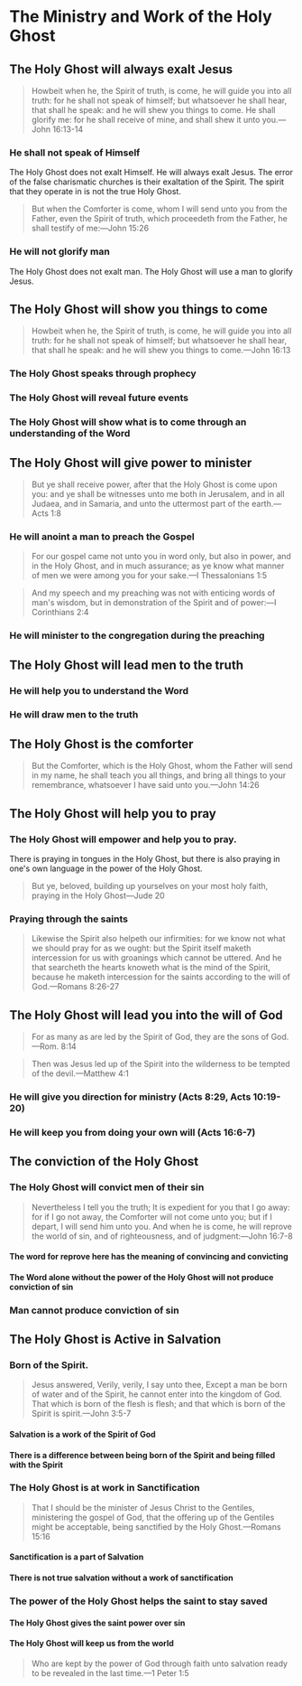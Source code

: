 # The Ministry and Work of the Holy Ghost

## The Holy Ghost will always exalt Jesus

> Howbeit when he, the Spirit of truth, is come, he will guide you into all truth: for he shall not speak of himself; but whatsoever he shall hear, that shall he speak: and he will shew you things to come. He shall glorify me: for he shall receive of mine, and shall shew it unto you.&mdash;John 16:13-14

### He shall not speak of Himself

The Holy Ghost does not exalt Himself. He will always exalt Jesus. The error of the false charismatic churches is their exaltation of the Spirit. The spirit that they operate in is not the true Holy Ghost.

> But when the Comforter is come, whom I will send unto you from the Father, even the Spirit of truth, which proceedeth from the Father, he shall testify of me:&mdash;John 15:26

### He will not glorify man

The Holy Ghost does not exalt man. The Holy Ghost will use a man to glorify Jesus.

## The Holy Ghost will show you things to come

> Howbeit when he, the Spirit of truth, is come, he will guide you into all truth: for he shall not speak of himself; but whatsoever he shall hear, that shall he speak: and he will shew you things to come.&mdash;John 16:13

### The Holy Ghost speaks through prophecy

### The Holy Ghost will reveal future events

### The Holy Ghost will show what is to come through an understanding of the Word

## The Holy Ghost will give power to minister

> But ye shall receive power, after that the Holy Ghost is come upon you: and ye shall be witnesses unto me both in Jerusalem, and in all Judaea, and in Samaria, and unto the uttermost part of the earth.&mdash;Acts 1:8

### He will anoint a man to preach the Gospel

> For our gospel came not unto you in word only, but also in power, and in the Holy Ghost, and in much assurance; as ye know what manner of men we were among you for your sake.&mdash;I Thessalonians 1:5

> And my speech and my preaching was not with enticing words of man's wisdom, but in demonstration of the Spirit and of power:&mdash;I Corinthians 2:4

### He will minister to the congregation during the preaching

## The Holy Ghost will lead men to the truth

### He will help you to understand the Word

### He will draw men to the truth

## The Holy Ghost is the comforter

> But the Comforter, which is the Holy Ghost, whom the Father will send in my name, he shall teach you all things, and bring all things to your remembrance, whatsoever I have said unto you.&mdash;John 14:26

## The Holy Ghost will help you to pray

### The Holy Ghost will empower and help you to pray. 

There is praying in tongues in the Holy Ghost, but there is also praying in one's own language in the power of the Holy Ghost.

> But ye, beloved, building up yourselves on your most holy faith, praying in the Holy Ghost&mdash;Jude 20

### Praying through the saints

> Likewise the Spirit also helpeth our infirmities: for we know not what we should pray for as we ought: but the Spirit itself maketh intercession for us with groanings which cannot be uttered. And he that searcheth the hearts knoweth what is the mind of the Spirit, because he maketh intercession for the saints according to the will of God.&mdash;Romans 8:26-27

## The Holy Ghost will lead you into the will of God

> For as many as are led by the Spirit of God, they are the sons of God.&mdash;Rom. 8:14

> Then was Jesus led up of the Spirit into the wilderness to be tempted of the devil.&mdash;Matthew 4:1

### He will give you direction for ministry (Acts 8:29, Acts 10:19-20)

### He will keep you from doing your own will (Acts 16:6-7)

## The conviction of the Holy Ghost

### The Holy Ghost will convict men of their sin

> Nevertheless I tell you the truth; It is expedient for you that I go away: for if I go not away, the Comforter will not come unto you; but if I depart, I will send him unto you. And when he is come, he will reprove the world of sin, and of righteousness, and of judgment:&mdash;John 16:7-8

#### The word for reprove here has the meaning of convincing and convicting

#### The Word alone without the power of the Holy Ghost will not produce conviction of sin

### Man cannot produce conviction of sin

## The Holy Ghost is Active in Salvation

### Born of the Spirit.

> Jesus answered, Verily, verily, I say unto thee, Except a man be born of water and of the Spirit, he cannot enter into the kingdom of God. That which is born of the flesh is flesh; and that which is born of the Spirit is spirit.&mdash;John 3:5-7

#### Salvation is a work of the Spirit of God

#### There is a difference between being born of the Spirit and being filled with the Spirit

### The Holy Ghost is at work in Sanctification

> That I should be the minister of Jesus Christ to the Gentiles, ministering the gospel of God, that the offering up of the Gentiles might be acceptable, being sanctified by the Holy Ghost.&mdash;Romans 15:16

#### Sanctification is a part of Salvation

#### There is not true salvation without a work of sanctification

### The power of the Holy Ghost helps the saint to stay saved

#### The Holy Ghost gives the saint power over sin

#### The Holy Ghost will keep us from the world

> Who are kept by the power of God through faith unto salvation ready to be revealed in the last time.&mdash;1 Peter 1:5
